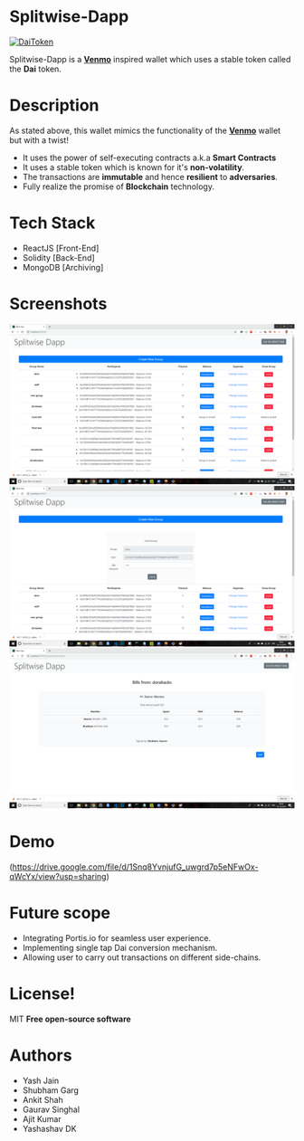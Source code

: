 # Splitwise-Dapp
[![DaiToken](https://s2.coinmarketcap.com/static/img/coins/200x200/2308.png)](https://makerdao.com/dai/)

Splitwise-Dapp is a [**Venmo**](https://venmo.com/) inspired wallet which uses a stable token called the **Dai** token. 

# Description
As stated above, this wallet mimics the functionality of the [**Venmo**](https://venmo.com/)  wallet but with a twist!
- It uses the power of self-executing contracts a.k.a **Smart Contracts**
- It uses a stable token which is known for it's **non-volatility**.
- The transactions are **immutable** and hence **resilient** to **adversaries**.
- Fully realize the promise of **Blockchain** technology.

# Tech Stack
- ReactJS [Front-End]
- Solidity [Back-End]
- MongoDB [Archiving]

# Screenshots
![Groups](/images/groups.png)
![Add Balance](/images/add_balance.png)
![Bills](/images/bills.png)

# Demo
(https://drive.google.com/file/d/1Snq8YvnjufG_uwgrd7p5eNFwOx-qWcYx/view?usp=sharing)

# Future scope
* Integrating Portis.io for seamless user experience.
* Implementing single tap Dai conversion mechanism.
* Allowing user to carry out transactions on different side-chains.


# License!
MIT
**Free open-source software**

# Authors
- Yash Jain
- Shubham Garg
- Ankit Shah
- Gaurav Singhal
- Ajit Kumar
- Yashashav DK




    
